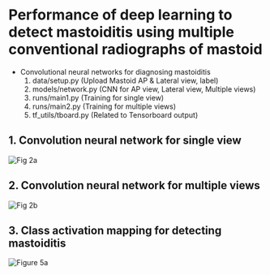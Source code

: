 # Performance of deep learning to detect mastoiditis using multiple conventional radiographs of mastoid
 - Convolutional neural networks for diagnosing mastoiditis
   1. data/setup.py   (Upload Mastoid AP & Lateral view, label)
   2. models/network.py   (CNN for AP view, Lateral view, Multiple views)
   3. runs/main1.py   (Training for single view)
   4. runs/main2.py   (Training for multiple views)
   5. tf_utils/tboard.py   (Related to Tensorboard output)
   
## 1. Convolution neural network for single view
![Fig 2a](https://user-images.githubusercontent.com/49828672/102782145-31a9a680-43dc-11eb-9ca8-250bcde9bc9c.png)

## 2. Convolution neural network for multiple views
![Fig 2b](https://user-images.githubusercontent.com/49828672/102782148-32dad380-43dc-11eb-88e6-5765c9558625.png)

## 3. Class activation mapping for detecting mastoiditis
![Figure 5a](https://user-images.githubusercontent.com/49828672/102781780-97496300-43db-11eb-816b-4304d0beec81.png)
